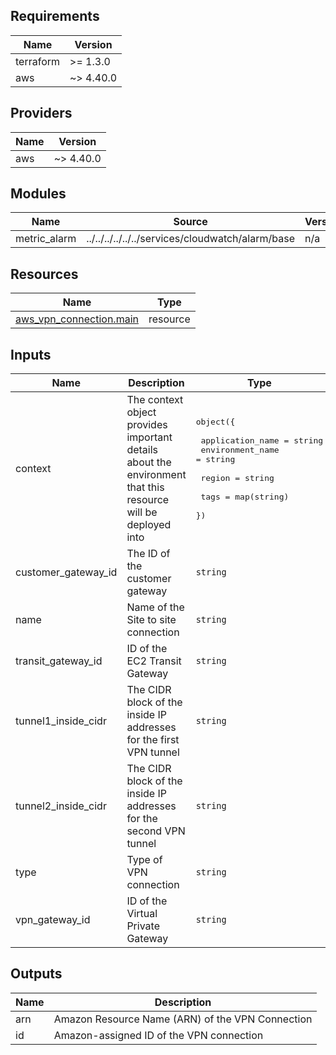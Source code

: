 [comment]: # (BEGIN_TF_DOCS)

## Requirements

| Name | Version |
|------|---------|
| terraform | >= 1.3.0 |
| aws | ~> 4.40.0 |

## Providers

| Name | Version |
|------|---------|
| aws | ~> 4.40.0 |

## Modules

| Name | Source | Version |
|------|--------|---------|
| metric\_alarm | ../../../../../../services/cloudwatch/alarm/base | n/a |

## Resources

| Name | Type |
|------|------|
| [aws_vpn_connection.main](https://registry.terraform.io/providers/hashicorp/aws/latest/docs/resources/vpn_connection) | resource |

## Inputs

| Name | Description | Type | Default | Required |
|------|-------------|------|---------|:--------:|
| context | The context object provides important details about the environment that this resource will be deployed into | <pre>object({<br><br>    application_name = string<br>    environment_name = string<br><br>    region = string<br><br>    tags = map(string)<br>  })</pre> | n/a | yes |
| customer\_gateway\_id | The ID of the customer gateway | `string` | n/a | yes |
| name | Name of the Site to site connection | `string` | n/a | yes |
| transit\_gateway\_id | ID of the EC2 Transit Gateway | `string` | `null` | no |
| tunnel1\_inside\_cidr | The CIDR block of the inside IP addresses for the first VPN tunnel | `string` | `null` | no |
| tunnel2\_inside\_cidr | The CIDR block of the inside IP addresses for the second VPN tunnel | `string` | `null` | no |
| type | Type of VPN connection | `string` | `"ipsec.1"` | no |
| vpn\_gateway\_id | ID of the Virtual Private Gateway | `string` | `null` | no |

## Outputs

| Name | Description |
|------|-------------|
| arn | Amazon Resource Name (ARN) of the VPN Connection |
| id | Amazon-assigned ID of the VPN connection |

[comment]: # (END_TF_DOCS)
